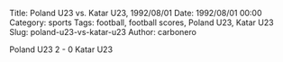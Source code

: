 Title: Poland U23 vs. Katar U23, 1992/08/01
Date: 1992/08/01 00:00
Category: sports
Tags: football, football scores, Poland U23, Katar U23
Slug: poland-u23-vs-katar-u23
Author: carbonero


Poland U23 2 - 0 Katar U23
